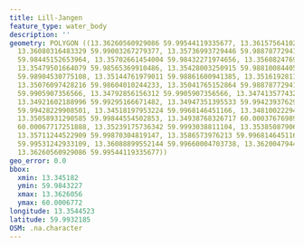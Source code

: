 ```yaml
---
title: Lill-Jangen
feature_type: water_body
description: ''
geometry: POLYGON ((13.36260560929086 59.99544119335677, 13.36157564102939 59.98994681613329,
  13.36080316483329 59.99003267279377, 13.35736993729446 59.98878772941686, 13.35831407486777
  59.98445152653964, 13.35702661454004 59.98432271974656, 13.35608247696762 59.98565369910486,
  13.35479501664079 59.98565369910486, 13.35428003250915 59.98810084405816, 13.35307840287137
  59.98904530775108, 13.35144761979011 59.98861600941385, 13.35161928116732 59.98604010244233,
  13.35076097428216 59.98604010244233, 13.35041765152864 59.98878772941686, 13.34870103775923
  59.9905907356566, 13.34792856156312 59.9905907356566, 13.34741357743239 59.99295166671482,
  13.34921602188996 59.99295166671482, 13.34947351395533 59.99423937629561, 13.3475852388096
  59.99428229908501, 13.34518197953224 59.9968146451166, 13.34810022294034 59.99741551233291,
  13.35058931290585 59.99844554502853, 13.34938768326717 60.00037676989504, 13.35076097428216
  60.00067717251888, 13.35239175736342 59.9993038811104, 13.35385087906747 59.9993038811104,
  13.35711244522909 59.99870304819147, 13.3586573976213 59.9968146451166, 13.35977319657092
  59.99531242933109, 13.36088899552144 59.99660004703738, 13.36200479447107 59.99604208551742,
  13.36260560929086 59.99544119335677))
geo_error: 0.0
bbox:
  xmin: 13.345182
  ymin: 59.9843227
  xmax: 13.3626056
  ymax: 60.0006772
longitude: 13.3544523
latitude: 59.9932185
OSM: .na.character
---
```

